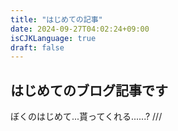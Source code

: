 ```yaml
---
title: "はじめての記事"
date: 2024-09-27T04:02:24+09:00
isCJKLanguage: true
draft: false
---
```


## はじめてのブログ記事です

ぼくのはじめて...貰ってくれる......?  ///
